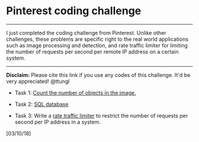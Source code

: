 # Pinterest coding challenge
---

I just completed the coding challenge from Pinterest. Unlike other challenges, these problems are specific right to the real world applications such as image processing and detection, and rate traffic limiter for limiting the number of requests per second per remote IP address on a certain system. 

---
**Disclaim:** Please cite this link if you use any codes of this challenge. It'd be very appreciated! @ttungl


+ Task 1: [Count the number of objects in the image.](https://github.com/ttungl/Pinterest_coding_challenge/blob/master/pinterest_task1.ipynb)

+ Task 2: [SQL database](https://github.com/ttungl/Pinterest_coding_challenge/blob/master/Pinterest%20t2%20SQL.sql)

+ Task 3: Write a [rate traffic limiter](https://github.com/ttungl/Pinterest_coding_challenge/blob/master/Pinterest_t3_rate_limit_traffic.py) to restrict the number of requests per second per IP address in a system.

[03/10/18]
